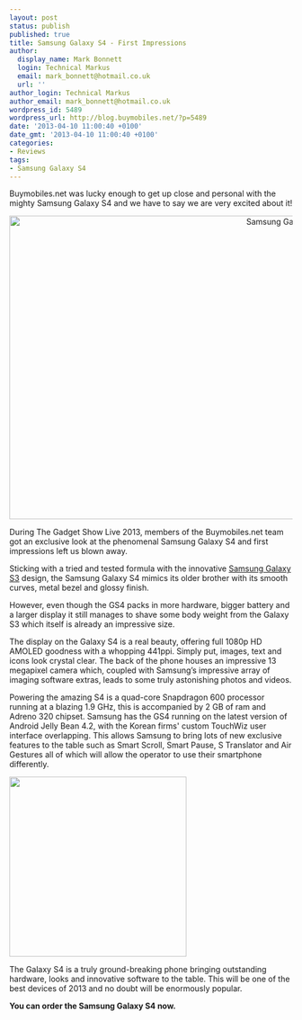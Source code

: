 ```yaml
---
layout: post
status: publish
published: true
title: Samsung Galaxy S4 - First Impressions
author:
  display_name: Mark Bonnett
  login: Technical Markus
  email: mark_bonnett@hotmail.co.uk
  url: ''
author_login: Technical Markus
author_email: mark_bonnett@hotmail.co.uk
wordpress_id: 5489
wordpress_url: http://blog.buymobiles.net/?p=5489
date: '2013-04-10 11:00:40 +0100'
date_gmt: '2013-04-10 11:00:40 +0100'
categories:
- Reviews
tags:
- Samsung Galaxy S4
---
```

<p><span class="postStandFirst">Buymobiles.net was lucky enough to get up close and personal with the mighty Samsung Galaxy S4 and we have to say we are very excited about it!</span></p>
<p style="text-align: center;"><img class="size-large wp-image-5490 aligncenter" alt="Samsung Galaxy S4 " src="https://a1comms-blog-buymobiles.storage.googleapis.com/2014/10/SamsungGalaxyS411-1024x576.jpg" width="960" height="540" /></p>
<p style="text-align: left;">During The Gadget Show Live 2013, members of the Buymobiles.net team got an exclusive look at the phenomenal&nbsp;Samsung Galaxy S4&nbsp;and first impressions left us blown away.</p>
<p style="text-align: left;">Sticking with a tried and tested formula with the innovative&nbsp;<a href="http://www.buymobilephones.net/mobile-phones/samsung/samsung-galaxy-s3-white">Samsung Galaxy S3</a>&nbsp;design, the Samsung Galaxy S4 mimics its older brother with its smooth curves, metal bezel and glossy finish.</p>
<p>However, even though the GS4 packs in more hardware, bigger battery and a larger display it still manages to shave some body weight from the Galaxy S3 which itself is already an impressive size.</p>
<p>The display on the Galaxy S4 is a real beauty, offering full 1080p HD AMOLED goodness with a whopping 441ppi. Simply put, images, text and icons look crystal clear. The back of the phone houses an impressive 13 megapixel camera which, coupled with Samsung&rsquo;s impressive array of imaging software extras, leads to some truly astonishing photos and videos.</p>
<p style="text-align: left;">Powering the amazing S4 is a quad-core Snapdragon 600 processor running at a blazing 1.9 GHz, this is&nbsp;accompanied by 2 GB of ram and Adreno 320 chipset. Samsung has the GS4 running on the latest version of Android Jelly Bean 4.2, with the Korean firms' custom TouchWiz user interface overlapping. This allows Samsung to bring lots of new exclusive features to the table such as Smart Scroll, Smart Pause, S Translator and Air Gestures all of which will allow the operator to use their smartphone differently.</p>
<p><img class="aligncenter" alt="" src="http://farm9.staticflickr.com/8530/8639107503_4867074ec7_n.jpg" width="315" height="320" /></p>
<p>The Galaxy S4 is a truly ground-breaking phone bringing outstanding hardware, looks and innovative software to the table. This will be one of the best devices of 2013 and no doubt will be enormously popular.</p>
<p><strong>You can order the Samsung Galaxy S4 now.</strong></p>
